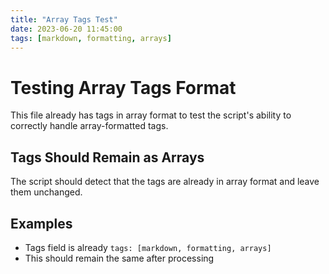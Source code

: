```yaml
---
title: "Array Tags Test"
date: 2023-06-20 11:45:00
tags: [markdown, formatting, arrays]
---
```


# Testing Array Tags Format

This file already has tags in array format to test the script's ability to correctly handle array-formatted tags.

## Tags Should Remain as Arrays

The script should detect that the tags are already in array format and leave them unchanged.

## Examples

- Tags field is already `tags: [markdown, formatting, arrays]`
- This should remain the same after processing